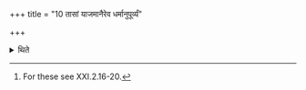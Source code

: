 +++
title = "10 तासां याजमानैरेव धर्मानुपूर्व्यं"

+++

<details><summary>थिते</summary>

10. The sequence of the details (of the consecration) of these (wives) is (as good as) explained by the details of the sacrificers[^1] themselves.  

[^1]: For these see XXI.2.16-20. 
</details>
